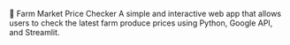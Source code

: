 🧺 Farm Market Price Checker
A simple and interactive web app that allows users to check the latest farm produce prices using Python, Google API, and Streamlit.

